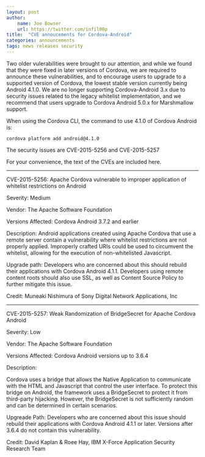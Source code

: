 ```yaml
---
layout: post
author:
    name: Joe Bowser
    url: https://twitter.com/infil00p
title:  "CVE annoucements for Cordova-Android"
categories: announcements
tags: news releases security
---
```


Two older vulerabilities were brought to our attention, and while we found that they were fixed in later versions of Cordova, we are required to announce these
vulnerabilities, and to encourage users to upgrade to a supported version of Cordova, the lowest stable version currently being Android 4.1.0.  We are no longer supporting
Cordova-Android 3.x due to security issues related to the legacy whitelist implementation, and we recommend that users upgrade to Cordova Android 5.0.x for Marshmallow support.

When using the Cordova CLI, the command to use 4.1.0 of Cordova Android is:

    cordova platform add android@4.1.0

The security issues are CVE-2015-5256 and CVE-2015-5257

For your convenience, the text of the CVEs are included here.

<!--more-->

____

CVE-2015-5256: Apache Cordova vulnerable to improper application of whitelist restrictions on Android

Severity: Medium

Vendor:
The Apache Software Foundation

Versions Affected:
Cordova Android 3.7.2 and earlier

Description:
Android applications created using Apache Cordova that use a remote server contain a vulnerability where whitelist restrictions are not properly applied.
Improperly crafted URIs could be used to circumvent the whitelist, allowing for the execution of non-whitelisted Javascript.

Upgrade path:
Developers who are concerned about this should rebuild their applications with Cordova Android 4.1.1.  Developers using remote content roots should also
use SSL, as well as Content Source Policy to further mitigate this issue.

Credit: Muneaki Nishimura of Sony Digital Network Applications, Inc

____

CVE-2015-5257: Weak Randomization of BridgeSecret for Apache Cordova Android

Severity: Low

Vendor:
The Apache Software Foundation

Versions Affected:
Cordova Android versions up to 3.6.4

Description:

Cordova uses a bridge that allows the Native Application to communicate with the HTML and Javascript that control the user interface.  To protect this bridge on Android, the 
framework uses a BridgeSecret to protect it from third-party hijacking.  However, the BridgeSecret is not sufficiently random and can be determined in certain scenarios.

Upgreade Path:
Developers who are concerned about this issue should rebuild their applications with Cordova Android 4.1.1 or later.  Versions after 3.6.4 do not contain this vulnerability.

Credit: David Kaplan & Roee Hay, IBM X-Force Application Security Research Team
